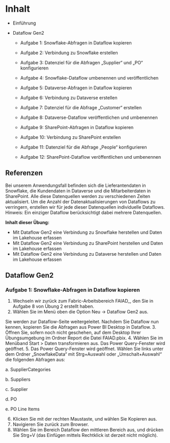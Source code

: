 # Inhalt

- Einführung

- Dataflow Gen2

   - Aufgabe 1: Snowflake-Abfragen in Dataflow kopieren

   - Aufgabe 2: Verbindung zu Snowflake erstellen

    - Aufgabe 3: Datenziel für die Abfragen „Supplier“ und „PO“ konfigurieren

    - Aufgabe 4: Snowflake-Dataflow umbenennen und veröffentlichen

    - Aufgabe 5: Dataverse-Abfragen in Dataflow kopieren

    - Aufgabe 6: Verbindung zu Dataverse erstellen

    - Aufgabe 7: Datenziel für die Abfrage „Customer“ erstellen

    - Aufgabe 8: Dataverse-Dataflow veröffentlichen und umbenennen

    - Aufgabe 9: SharePoint-Abfragen in Dataflow kopieren

    - Aufgabe 10: Verbindung zu SharePoint erstellen

    - Aufgabe 11: Datenziel für die Abfrage „People“ konfigurieren

    - Aufgabe 12: SharePoint-Dataflow veröffentlichen und umbenennen

## Referenzen

Bei unserem Anwendungsfall befinden sich die Lieferantendaten in Snowflake, die Kundendaten in Dataverse und die Mitarbeiterdaten in SharePoint. Alle diese Datenquellen werden zu verschiedenen Zeiten aktualisiert. Um die Anzahl der Datenaktualisierungen von Dataflows zu verringern, erstellen wir für jede dieser Datenquellen individuelle Dataflows.
Hinweis: Ein einziger Dataflow berücksichtigt dabei mehrere Datenquellen.

**Inhalt dieser Übung:**
- Mit Dataflow Gen2 eine Verbindung zu Snowflake herstellen und Daten im Lakehouse erfassen
- Mit Dataflow Gen2 eine Verbindung zu SharePoint herstellen und Daten im Lakehouse erfassen
- Mit Dataflow Gen2 eine Verbindung zu Dataverse herstellen und Daten im Lakehouse erfassen

## Dataflow Gen2

### Aufgabe 1: Snowflake-Abfragen in Dataflow kopieren
1. Wechseln wir zurück zum Fabric-Arbeitsbereich FAIAD_<Benutzername>, den Sie in Aufgabe 8 von Übung 2 erstellt haben.
2. Wählen Sie im Menü oben die Option Neu -> Dataflow Gen2 aus.


 Sie werden zur Dataflow-Seite weitergeleitet. Nachdem Sie Dataflow nun kennen, kopieren Sie die Abfragen aus Power BI Desktop in Dataflow.
3. Öffnen Sie, sofern noch nicht geschehen, auf dem Desktop Ihrer Übungsumgebung im Ordner Report die Datei FAIAD.pbix.
4. Wählen Sie im Menüband Start > Daten transformieren aus. Das Power Query-Fenster wird geöffnet.
5. Das Power Query-Fenster wird geöffnet. Wählen Sie links unter dem Ordner „SnowflakeData“ mit Strg+Auswahl oder „Umschalt+Auswahl“ die folgenden Abfragen aus:

   a. SupplierCategories
   
   b. Suppliers
   
   c. Supplier
   
   d. PO
   
   e. PO Line Items

6. Klicken Sie mit der rechten Maustaste, und wählen Sie Kopieren aus.
7. Navigieren Sie zurück zum Browser.
8. Wählen Sie im Bereich Dataflow den mittleren Bereich aus, und drücken Sie Strg+V (das Einfügen mittels Rechtklick ist derzeit nicht möglich).

